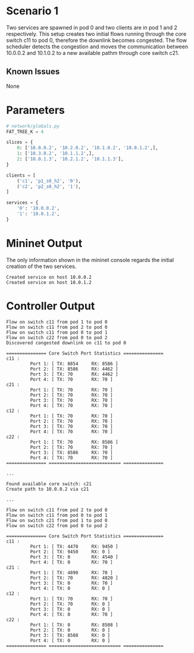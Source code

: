 # Scenario 1

Two services are spawned in pod 0 and two clients are in pod 1 and 2 respectively. This setup creates two initial flows running through the core switch c11 to pod 0, therefore the downlink becomes congested. The flow scheduler detects the congestion and moves the communication between 10.0.0.2 and 10.1.0.2 to a new available pathm through core switch c21. 

## Known Issues

None

# Parameters

```python
# network/globals.py
FAT_TREE_K = 4

slices = {
    0: ['10.0.0.2', '10.2.0.2', '10.1.0.2', '10.0.1.2',],
    1: ['10.3.0.2', '10.1.1.2',],
    2: ['10.0.1.3', '10.2.1.2', '10.1.1.3'],
}

clients = [
    ('c1', 'p1_s0_h2', '0'),
    ('c2', 'p2_s0_h2', '1'),
]

services = {
    '0': '10.0.0.2',
    '1': '10.0.1.2',
}
```

# Mininet Output

The only information shown in the mininet console regards the initial creation of the two services. 

```
Created service on host 10.0.0.2
Created service on host 10.0.1.2
```

# Controller Output

```
Flow on switch c11 from pod 1 to pod 0
Flow on switch c11 from pod 2 to pod 0
Flow on switch c11 from pod 0 to pod 1
Flow on switch c22 from pod 0 to pod 2
Discovered congested downlink on c11 to pod 0

=============== Core Switch Port Statistics ===============
c11 :
         Port 1: [ TX: 8854     RX: 8586 ]
         Port 2: [ TX: 8586     RX: 4462 ]
         Port 3: [ TX: 70       RX: 4462 ]
         Port 4: [ TX: 70       RX: 70 ]
c21 :
         Port 1: [ TX: 70       RX: 70 ]
         Port 2: [ TX: 70       RX: 70 ]
         Port 3: [ TX: 70       RX: 70 ]
         Port 4: [ TX: 70       RX: 70 ]
c12 :
         Port 1: [ TX: 70       RX: 70 ]
         Port 2: [ TX: 70       RX: 70 ]
         Port 3: [ TX: 70       RX: 70 ]
         Port 4: [ TX: 70       RX: 70 ]
c22 :
         Port 1: [ TX: 70       RX: 8586 ]
         Port 2: [ TX: 70       RX: 70 ]
         Port 3: [ TX: 8586     RX: 70 ]
         Port 4: [ TX: 70       RX: 70 ]
=============== =========================== ===============

...

Found available core switch: c21
Create path to 10.0.0.2 via c21

...

Flow on switch c11 from pod 2 to pod 0
Flow on switch c11 from pod 0 to pod 1
Flow on switch c21 from pod 1 to pod 0
Flow on switch c22 from pod 0 to pod 2

=============== Core Switch Port Statistics ===============
c11 :
         Port 1: [ TX: 4470     RX: 9450 ]
         Port 2: [ TX: 9450     RX: 0 ]
         Port 3: [ TX: 0        RX: 4540 ]
         Port 4: [ TX: 0        RX: 70 ]
c21 :
         Port 1: [ TX: 4890     RX: 70 ]
         Port 2: [ TX: 70       RX: 4820 ]
         Port 3: [ TX: 0        RX: 70 ]
         Port 4: [ TX: 0        RX: 0 ]
c12 :
         Port 1: [ TX: 70       RX: 70 ]
         Port 2: [ TX: 70       RX: 0 ]
         Port 3: [ TX: 0        RX: 0 ]
         Port 4: [ TX: 0        RX: 70 ]
c22 :
         Port 1: [ TX: 0        RX: 8508 ]
         Port 2: [ TX: 0        RX: 0 ]
         Port 3: [ TX: 8508     RX: 0 ]
         Port 4: [ TX: 0        RX: 0 ]
=============== =========================== ===============
```

